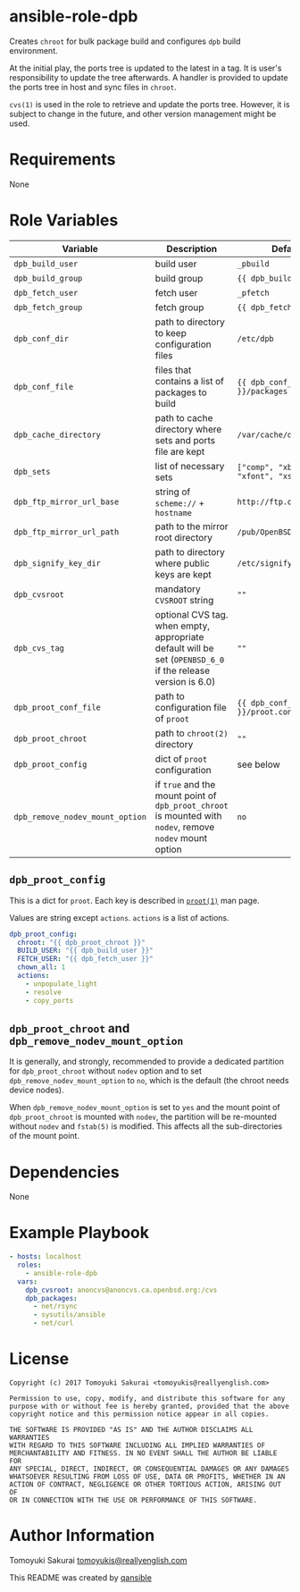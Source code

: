 # ansible-role-dpb

Creates `chroot` for bulk package build and configures `dpb` build environment.

At the initial play, the ports tree is updated to the latest in a tag. It is
user's responsibility to update the tree afterwards. A handler is provided to
update the ports tree in host and sync files in `chroot`.

`cvs(1)` is used in the role to retrieve and update the ports tree. However, it
is subject to change in the future, and other version management might be used.

# Requirements

None

# Role Variables

| Variable | Description | Default |
|----------|-------------|---------|
| `dpb_build_user` | build user | `_pbuild` |
| `dpb_build_group` | build group | `{{ dpb_build_user }}` |
| `dpb_fetch_user` | fetch user | `_pfetch` |
| `dpb_fetch_group` | fetch group | `{{ dpb_fetch_user }}` |
| `dpb_conf_dir` | path to directory to keep configuration files | `/etc/dpb` |
| `dpb_conf_file` | files that contains a list of packages to build | `{{ dpb_conf_dir }}/packages` |
| `dpb_cache_directory` | path to cache directory where sets and ports file are kept | `/var/cache/dpb` |
| `dpb_sets` | list of necessary sets | `["comp", "xbase", "xfont", "xshare"]` |
| `dpb_ftp_mirror_url_base` | string of `scheme://` + `hostname` | `http://ftp.openbsd.org` |
| `dpb_ftp_mirror_url_path` | path to the mirror root directory | `/pub/OpenBSD` |
| `dpb_signify_key_dir` | path to directory where public keys are kept | `/etc/signify` |
| `dpb_cvsroot` | mandatory `CVSROOT` string | `""` |
| `dpb_cvs_tag` | optional CVS tag. when empty, appropriate default will be set (`OPENBSD_6_0` if the release version is 6.0) | `""` |
| `dpb_proot_conf_file` | path to configuration file of `proot` | `{{ dpb_conf_dir }}/proot.conf` |
| `dpb_proot_chroot` | path to `chroot(2)` directory | `""` |
| `dpb_proot_config` | dict of `proot` configuration | see below |
| `dpb_remove_nodev_mount_option` | if `true` and the mount point of `dpb_proot_chroot` is mounted with `nodev`, remove `nodev` mount option | `no` |

## `dpb_proot_config`

This is a dict for `proot`. Each key is described in
[`proot(1)`](http://man.openbsd.org/proot) man page.

Values are string except `actions`. `actions` is a list of actions.

```yaml
dpb_proot_config:
  chroot: "{{ dpb_proot_chroot }}"
  BUILD_USER: "{{ dpb_build_user }}"
  FETCH_USER: "{{ dpb_fetch_user }}"
  chown_all: 1
  actions:
    - unpopulate_light
    - resolve
    - copy_ports
```

## `dpb_proot_chroot` and `dpb_remove_nodev_mount_option`

It is generally, and strongly, recommended to provide a dedicated partition for
`dpb_proot_chroot` without `nodev` option and to set
`dpb_remove_nodev_mount_option` to `no`, which is the default (the chroot needs
device nodes).

When `dpb_remove_nodev_mount_option` is set to `yes` and the mount point of
`dpb_proot_chroot` is mounted with `nodev`, the partition will be re-mounted
without `nodev` and `fstab(5)` is modified. This affects all the
sub-directories of the mount point.

# Dependencies

None

# Example Playbook

```yaml
- hosts: localhost
  roles:
    - ansible-role-dpb
  vars:
    dpb_cvsroot: anoncvs@anoncvs.ca.openbsd.org:/cvs
    dpb_packages:
      - net/rsync
      - sysutils/ansible
      - net/curl
```

# License

```
Copyright (c) 2017 Tomoyuki Sakurai <tomoyukis@reallyenglish.com>

Permission to use, copy, modify, and distribute this software for any
purpose with or without fee is hereby granted, provided that the above
copyright notice and this permission notice appear in all copies.

THE SOFTWARE IS PROVIDED "AS IS" AND THE AUTHOR DISCLAIMS ALL WARRANTIES
WITH REGARD TO THIS SOFTWARE INCLUDING ALL IMPLIED WARRANTIES OF
MERCHANTABILITY AND FITNESS. IN NO EVENT SHALL THE AUTHOR BE LIABLE FOR
ANY SPECIAL, DIRECT, INDIRECT, OR CONSEQUENTIAL DAMAGES OR ANY DAMAGES
WHATSOEVER RESULTING FROM LOSS OF USE, DATA OR PROFITS, WHETHER IN AN
ACTION OF CONTRACT, NEGLIGENCE OR OTHER TORTIOUS ACTION, ARISING OUT OF
OR IN CONNECTION WITH THE USE OR PERFORMANCE OF THIS SOFTWARE.
```

# Author Information

Tomoyuki Sakurai <tomoyukis@reallyenglish.com>

This README was created by [qansible](https://github.com/trombik/qansible)

